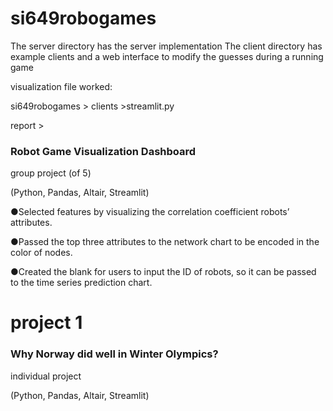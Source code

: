 # si649robogames

The server directory has the server implementation
The client directory has example clients and a web interface to modify the guesses during a running game

visualization file worked:

si649robogames > clients >streamlit.py

report >

### Robot Game Visualization Dashboard

group project (of 5)

(Python, Pandas, Altair, Streamlit) 

●Selected features by visualizing the correlation coefficient robots’ attributes.

●Passed the top three attributes to the network chart to be encoded in the color of nodes.

●Created the blank for users to input the ID of robots, so it can be passed to the time series prediction chart.





# project 1
### Why Norway did well in Winter Olympics?

individual project

(Python, Pandas, Altair, Streamlit)
